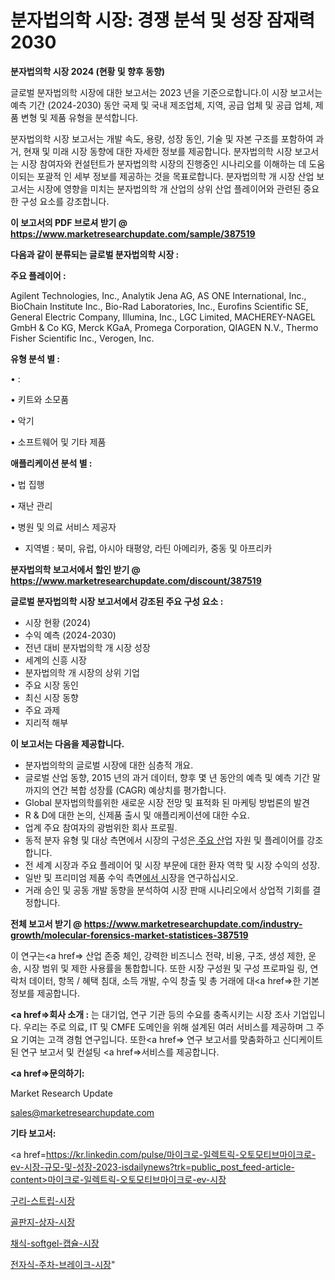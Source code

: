 # 분자법의학 시장: 경쟁 분석 및 성장 잠재력 2030

<strong>분자법의학 시장 2024 (현황 및 향후 동향)</strong>

글로벌 분자법의학 시장에 대한 보고서는 2023 년을 기준으로합니다.이 시장 보고서는 예측 기간 (2024-2030) 동안 국제 및 국내 제조업체, 지역, 공급 업체 및 공급 업체, 제품 변형 및 제품 유형을 분석합니다.

분자법의학 시장 보고서는 개발 속도, 용량, 성장 동인, 기술 및 자본 구조를 포함하여 과거, 현재 및 미래 시장 동향에 대한 자세한 정보를 제공합니다. 분자법의학 시장 보고서는 시장 참여자와 컨설턴트가 분자법의학 시장의 진행중인 시나리오를 이해하는 데 도움이되는 포괄적 인 세부 정보를 제공하는 것을 목표로합니다. 분자법의학 개 시장 산업 보고서는 시장에 영향을 미치는 분자법의학 개 산업의 상위 산업 플레이어와 관련된 중요한 구성 요소를 강조합니다.



<strong>이 보고서의 PDF 브로셔 받기 @ <a href=https://www.marketresearchupdate.com/sample/387519>https://www.marketresearchupdate.com/sample/387519</a></strong>



<strong>다음과 같이 분류되는 글로벌 분자법의학 시장 :</strong>



<strong>주요 플레이어 :</strong>

Agilent Technologies, Inc., Analytik Jena AG, AS ONE International, Inc., BioChain Institute Inc., Bio-Rad Laboratories, Inc., Eurofins Scientific SE, General Electric Company, Illumina, Inc., LGC Limited, MACHEREY-NAGEL GmbH & Co KG, Merck KGaA, Promega Corporation, QIAGEN N.V., Thermo Fisher Scientific Inc., Verogen, Inc.



<strong>유형 분석 별 :</strong>

• :

• 키트와 소모품

• 악기

• 소프트웨어 및 기타 제품



<strong>애플리케이션 분석 별 :</strong>

• 법 집행

• 재난 관리

• 병원 및 의료 서비스 제공자

<ul>
  <li>지역별 : 북미, 유럽, 아시아 태평양, 라틴 아메리카, 중동 및 아프리카</li>
</ul>


<strong>분자법의학 보고서에서 할인 받기 @ <a href=https://www.marketresearchupdate.com/discount/387519>https://www.marketresearchupdate.com/discount/387519</a></strong>



<strong>글로벌 분자법의학 시장 보고서에서 강조된 주요 구성 요소 :</strong>
<ul>
  <li>시장 현황 (2024)</li>
  <li>수익 예측 (2024-2030)</li>
  <li>전년 대비 분자법의학 개 시장 성장</li>
  <li>세계의 신흥 시장</li>
  <li>분자법의학 개 시장의 상위 기업</li>
  <li>주요 시장 동인</li>
  <li>최신 시장 동향</li>
  <li>주요 과제</li>
  <li>지리적 해부</li>
</ul>


<strong>이 보고서는 다음을 제공합니다.</strong>
<ul>
  <li>분자법의학의 글로벌 시장에 대한 심층적 개요.</li>
  <li>글로벌 산업 동향, 2015 년의 과거 데이터, 향후 몇 년 동안의 예측 및 예측 기간 말까지의 연간 복합 성장률 (CAGR) 예상치를 평가합니다.</li>
  <li>Global 분자법의학를위한 새로운 시장 전망 및 표적화 된 마케팅 방법론의 발견</li>
  <li>R &amp; D에 대한 논의, 신제품 출시 및 애플리케이션에 대한 수요.</li>
  <li>업계 주요 참여자의 광범위한 회사 프로필.</li>
  <li>동적 분자 유형 및 대상 측면에서 시장의 구성은<a href=> 주요 산</a>업 자원 및 플레이어를 강조합니다.</li>
  <li>전 세계 시장과 주요 플레이어 및 시장 부문에 대한 환자 역학 및 시장 수익의 성장.</li>
  <li>일반 및 프리미엄 제품 수익 측면<a href=>에서 시</a>장을 연구하십시오.</li>
  <li>거래 승인 및 공동 개발 동향을 분석하여 시장 판매 시나리오에서 상업적 기회를 결정합니다.</li>
</ul>



<strong>전체 보고서 받기 @ <a href=https://www.marketresearchupdate.com/industry-growth/molecular-forensics-market-statistices-387519>https://www.marketresearchupdate.com/industry-growth/molecular-forensics-market-statistices-387519</a></strong>

이 연구는<a href=> 산업 존중</a> 체인, 강력한 비즈니스 전략, 비용, 구조, 생성 제한, 운송, 시장 범위 및 제한 사용률을 통합합니다. 또한 시장 구성원 및 구성 프로파일 링, 연락처 데이터, 항목 / 혜택 침대, 소득 개발, 수익 창출 및 총 거래에 대<a href=>한 기본 </a>정보를 제공합니다.



<strong><a href=>회사 소</a>개 :</strong>
는 대기업, 연구 기관 등의 수요를 충족시키는 시장 조사 기업입니다. 우리는 주로 의료, IT 및 CMFE 도메인을 위해 설계된 여러 서비스를 제공하며 그 주요 기여는 고객 경험 연구입니다. 또한<a href=> 연구 보</a>고서를 맞춤화하고 신디케이트 된 연구 보고서 및 컨설팅 <a href=>서비스</a>를 제공합니다.



<strong><a href=>문의하기:</a></strong>

Market Research Update

sales@marketresearchupdate.com



<strong>기타 보고서:</strong>

<a href=https://kr.linkedin.com/pulse/마이크로-일렉트릭-오토모티브마이크로-ev-시장-규모-및-성장-2023-isdailynews?trk=public_post_feed-article-content>마이크로-일렉트릭-오토모티브마이크로-ev-시장</a>

<a href=https://www.linkedin.com/pulse/구리-스트립-시장-현재-및-미래-성장-2029-survey-spotlight-pro-24-analysis/>구리-스트립-시장</a>

<a href=https://www.linkedin.com/pulse/골판지-상자-시장-규모-및-성장-2023-trend-tracking-tips-360-analysis-0xwpc/>골판지-상자-시장</a>

<a href=https://www.linkedin.com/pulse/채식-softgel-캡슐-시장-진입-전략-및-위험-평가2029년-xnnkf/>채식-softgel-캡슐-시장</a>

<a href=https://www.linkedin.com/pulse/전자식-주차-브레이크-시장-세분화-연구-및-목표-고객2030년-dxgtc/>전자식-주차-브레이크-시장</a>"
